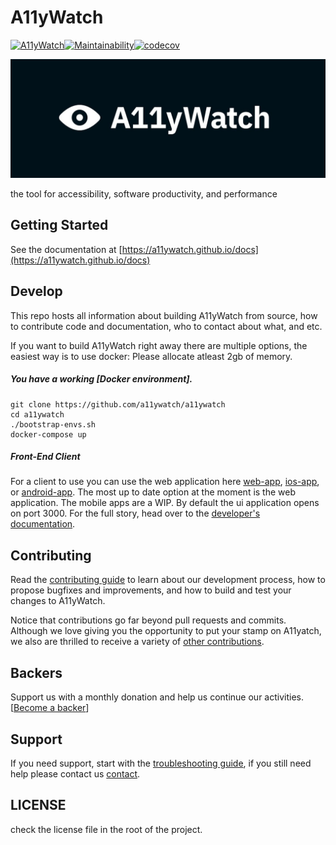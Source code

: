# A11yWatch

[![A11yWatch](https://circleci.com/gh/A11yWatch/a11ywatch.svg?style=svg)](https://circleci.com/gh/A11yWatch/a11ywatch)[![Maintainability](https://api.codeclimate.com/v1/badges/f5fdfe29c6e911f323cf/maintainability)](https://codeclimate.com/github/A11yWatch/a11ywatch/maintainability)[![codecov](https://codecov.io/gh/A11yWatch/a11ywatch/branch/master/graph/badge.svg?token=MBV2LGQO3J)](https://codecov.io/gh/A11yWatch/a11ywatch)

![A11yWatch](https://raw.githubusercontent.com/A11yWatch/Project-Screenshots/master/banner.jpeg?raw=true "A11yWatch Logo")

the tool for accessibility, software productivity, and performance

## Getting Started

See the documentation at [https://a11ywatch.github.io/docs](https://a11ywatch.github.io/docs)

## Develop

This repo hosts all information about
building A11yWatch from source, how to contribute code
and documentation, who to contact about what, and etc.

If you want to build A11yWatch right away there are multiple options, the easiest way is to use docker:
Please allocate atleast 2gb of memory.

##### You have a working [Docker environment].

```
git clone https://github.com/a11ywatch/a11ywatch
cd a11ywatch
./bootstrap-envs.sh
docker-compose up
```

##### Front-End Client

For a client to use you can use the web application here [web-app](https://github.com/A11yWatch/a11ywatch-web), [ios-app](https://github.com/A11yWatch/a11ywatch-ios), or [android-app](https://github.com/A11yWatch/a11ywatch-android). The most up to date option at the moment is the web application. The mobile apps are a WIP.
By default the ui application opens on port 3000. For the full story, head over to the [developer's documentation](https://a11ywatch.github.io/a11ywatch-docs/docs/getting-started).

## Contributing

Read the [contributing guide](/CONTRIBUTING.md) to learn about our development process, how to propose bugfixes and improvements, and how to build and test your changes to A11yWatch.

Notice that contributions go far beyond pull requests and commits.
Although we love giving you the opportunity to put your stamp on A11yatch, we also are thrilled to receive a variety of [other contributions](https://a11ywatch.com/faq).

## Backers

Support us with a monthly donation and help us continue our activities. [[Become a backer](https://opencollective.com/a11ywatch#backer)]

## Support

If you need support, start with the [troubleshooting guide](https://a11ywatch.github.io/a11ywatch-docs/docs/troubleshooting),
if you still need help please contact us [contact](https://a11ywatch.github.io/a11ywatch-docs/docs/contact).

## LICENSE

check the license file in the root of the project.
